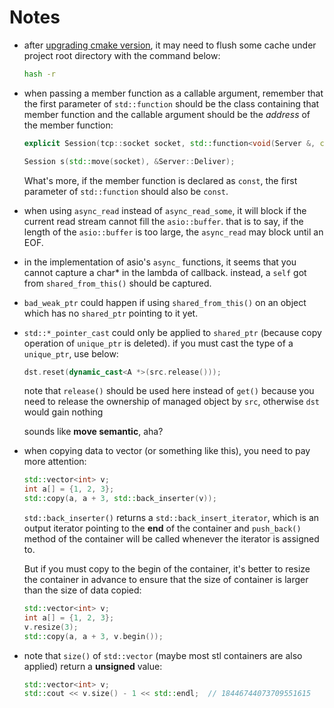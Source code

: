 # Notes

+ after [upgrading cmake version](https://blog.csdn.net/fancyler/article/details/78009812), it may need to flush some cache under project root directory with the command below:

    ```bash
    hash -r
    ```

+ when passing a member function as a callable argument, remember that the first parameter of `std::function` should be the class containing that member function and the callable argument should be the *address* of the member function:

    ```c++
    explicit Session(tcp::socket socket, std::function<void(Server &, const std::string &)> deliverCallback);

    Session s(std::move(socket), &Server::Deliver);
    ```

    What's more, if the member function is declared as `const`, the first parameter of `std::function` should also be `const`.

+ when using `async_read` instead of `async_read_some`, it will block if the current read stream cannot fill the `asio::buffer`. that is to say, if the length of the `asio::buffer` is too large, the `async_read` may block until an EOF.

+ in the implementation of asio's `async_` functions, it seems that you cannot capture a char* in the lambda of callback. instead, a `self` got from `shared_from_this()` should be captured.

+ `bad_weak_ptr` could happen if using `shared_from_this()` on an object which has no `shared_ptr` pointing to it yet.

+ `std::*_pointer_cast` could only be applied to `shared_ptr` (because copy operation of `unique_ptr` is deleted). if you must cast the type of a `unique_ptr`, use below:

    ```c++
    dst.reset(dynamic_cast<A *>(src.release()));
    ```
    note that `release()` should be used here instead of `get()` because you need to release the ownership of managed object by `src`, otherwise `dst` would gain nothing

    sounds like **move semantic**, aha?

+ when copying data to vector (or something like this), you need to pay more attention:

    ```c++
    std::vector<int> v;    
    int a[] = {1, 2, 3};
    std::copy(a, a + 3, std::back_inserter(v));
    ```

    `std::back_inserter()` returns a `std::back_insert_iterator`, which is an output iterator pointing to the **end** of the container and `push_back()` method of the container will be called whenever the iterator is assigned to.

    But if you must copy to the begin of the container, it's better to resize the container in advance to ensure that the size of container is larger than the size of data copied:

    ```c++
    std::vector<int> v;    
    int a[] = {1, 2, 3};
    v.resize(3);
    std::copy(a, a + 3, v.begin());
    ```

+ note that `size()` of `std::vector` (maybe most stl containers are also applied) return a **unsigned** value:

    ```c++
    std::vector<int> v;
    std::cout << v.size() - 1 << std::endl;  // 18446744073709551615
    ```